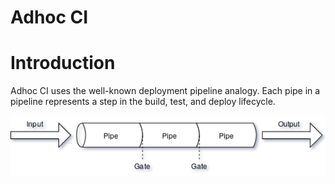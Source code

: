 # Adhoc CI


# Introduction
Adhoc CI uses the well-known deployment pipeline analogy. Each pipe in a pipeline represents a step in the build, test, and deploy lifecycle.

![Pipeline](doc/pipeline.png?raw=true "Pipeline")
